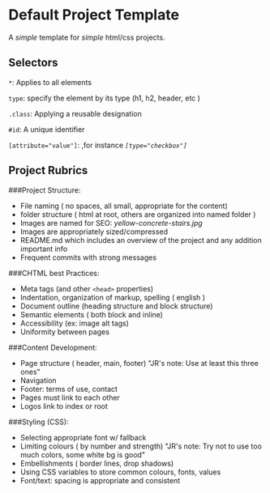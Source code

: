 # Default Project Template

A _simple_ template for _simple_ html/css projects.


## Selectors

`*`: Applies to all elements

`type`: specify the element by its type (h1, h2, header, etc ) 

`.class`: Applying a reusable designation 

`#id`: A unique identifier 

`[attribute="value"]`: ,for instance _<code>[type="checkbox"]</code>_ 

## Project Rubrics

###Project Structure:
  - File naming ( no spaces, all small, appropriate for the content)
  - folder structure ( html at root, others are organized into named folder ) 
  - Images are named for SEO: _yellow-concrete-stairs.jpg_
  - Images are appropriately sized/compressed
  - README.md which includes an overview of the project and any addition important info
  - Frequent commits with strong messages

###CHTML best Practices:
  - Meta tags (and other `<head>` properties)
  - Indentation, organization of markup, spelling ( english )
  - Document outline (heading structure and block structure)
  - Semantic elements ( both block and inline)
  - Accessibility (ex: image alt tags)
  - Uniformity between pages

 ###Content Development:
  - Page structure ( header, main, footer) "JR's note: Use at least this three ones"
  - Navigation
  - Footer: terms of use, contact
  - Pages must link to each other
  - Logos link to index or root

 ###Styling (CSS):
  - Selecting appropriate font w/ fallback
  - Limiting colours ( by number and strength) "JR's note: Try not to use too much colors, some white bg is good"
  - Embellishments ( border lines, drop shadows) 
  - Using CSS variables to store common colours, fonts, values
  - Font/text: spacing is appropriate and consistent
